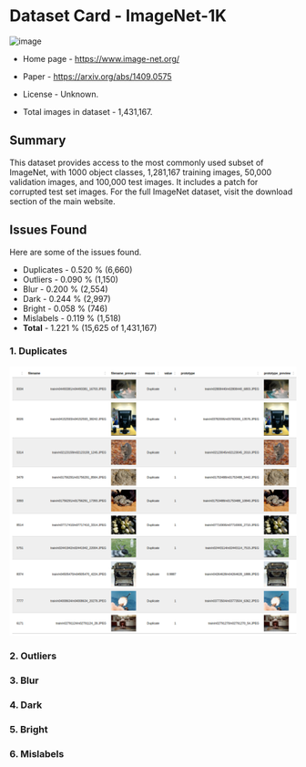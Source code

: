 # Dataset Card - ImageNet-1K
![image](https://cs.stanford.edu/people/karpathy/cnnembed/cnn_embed_full_1k.jpg)

+ Home page - https://www.image-net.org/

+ Paper - https://arxiv.org/abs/1409.0575

+ License - Unknown.

+ Total images in dataset - 1,431,167.


## Summary
This dataset provides access to the most commonly used subset of ImageNet, with 1000 object classes, 1,281,167 training images, 50,000 validation images, and 100,000 test images. It includes a patch for corrupted test set images. For the full ImageNet dataset, visit the download section of the main website.


## Issues Found
Here are some of the issues found.

+ Duplicates - 0.520 % (6,660)
+ Outliers - 0.090 % (1,150)
+ Blur - 0.200 % (2,554)
+ Dark - 0.244 % (2,997)
+ Bright - 0.058 % (746)
+ Mislabels - 0.119 % (1,518)
+ **Total** - 1.221 % (15,625 of 1,431,167)

### 1. Duplicates
![duplicates](./duplicates.png)

### 2. Outliers


### 3. Blur

### 4. Dark

### 5. Bright

### 6. Mislabels

